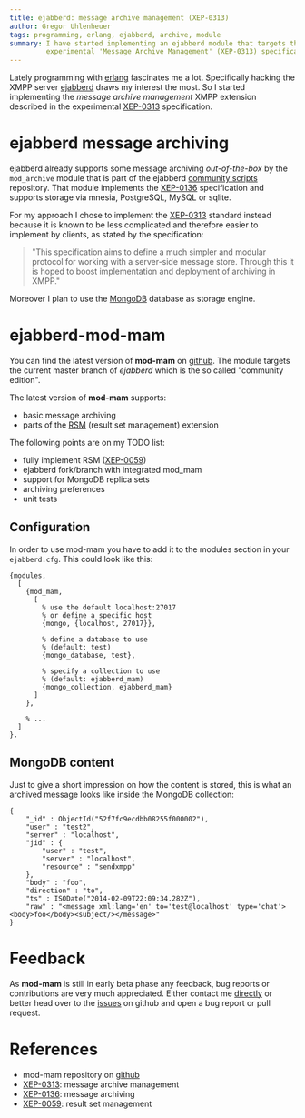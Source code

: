 ```yaml
---
title: ejabberd: message archive management (XEP-0313)
author: Gregor Uhlenheuer
tags: programming, erlang, ejabberd, archive, module
summary: I have started implementing an ejabberd module that targets the
         experimental 'Message Archive Management' (XEP-0313) specification.
---
```


Lately programming with [erlang][erlang] fascinates me a lot. Specifically
hacking the XMPP server [ejabberd][ejabberd] draws my interest the most. So I
started implementing the *message archive management* XMPP extension described
in the experimental [XEP-0313][xep313] specification.


# ejabberd message archiving

ejabberd already supports some message archiving *out-of-the-box* by the
`mod_archive` module that is part of the ejabberd [community scripts][scripts]
repository.  That module implements the [XEP-0136][xep136] specification and
supports storage via mnesia, PostgreSQL, MySQL or sqlite.

For my approach I chose to implement the [XEP-0313][xep313] standard instead
because it is known to be less complicated and therefore easier to implement by
clients, as stated by the specification:

> "This specification aims to define a much simpler and modular protocol for
> working with a server-side message store. Through this it is hoped to boost
> implementation and deployment of archiving in XMPP."

Moreover I plan to use the [MongoDB][mongo] database as storage engine.


# ejabberd-mod-mam

You can find the latest version of **mod-mam** on [github][github]. The module
targets the current master branch of *ejabberd* which is the so called
"community edition".

The latest version of **mod-mam** supports:

- basic message archiving
- parts of the [RSM][rsm] (result set management) extension

The following points are on my TODO list:

- fully implement RSM ([XEP-0059][rsm])
- ejabberd fork/branch with integrated mod\_mam
- support for MongoDB replica sets
- archiving preferences
- unit tests


## Configuration

In order to use mod-mam you have to add it to the modules section in your
`ejabberd.cfg`. This could look like this:

~~~ {.erlang}
{modules,
  [
    {mod_mam,
      [
        % use the default localhost:27017
        % or define a specific host
        {mongo, {localhost, 27017}},

        % define a database to use
        % (default: test)
        {mongo_database, test},

        % specify a collection to use
        % (default: ejabberd_mam)
        {mongo_collection, ejabberd_mam}
      ]
    },

    % ...
  ]
}.
~~~


## MongoDB content

Just to give a short impression on how the content is stored, this is what an
archived message looks like inside the MongoDB collection:

~~~ {.javascript}
{
    "_id" : ObjectId("52f7fc9ecdbb08255f000002"),
    "user" : "test2",
    "server" : "localhost",
    "jid" : {
        "user" : "test",
        "server" : "localhost",
        "resource" : "sendxmpp"
    },
    "body" : "foo",
    "direction" : "to",
    "ts" : ISODate("2014-02-09T22:09:34.282Z"),
    "raw" : "<message xml:lang='en' to='test@localhost' type='chat'><body>foo</body><subject/></message>"
}
~~~


# Feedback

As **mod-mam** is still in early beta phase any feedback, bug reports or
contributions are very much appreciated. Either contact me
[directly](mailto:kongo2002@gmail.com) or better head over to the
[issues][issues] on github and open a bug report or pull request.


# References

- mod-mam repository on [github][github]
- [XEP-0313][xep313]: message archive management
- [XEP-0136][xep136]: message archiving
- [XEP-0059][rsm]: result set management


[ejabberd]: http://ejabberd.im/
[xep136]: http://xmpp.org/extensions/xep-0136.html
[xep313]: http://xmpp.org/extensions/xep-0313.html
[scripts]: https://github.com/processone/ejabberd-contrib/
[mongo]: http://mongodb.org/
[erlang]: http://erlang.org/
[github]: https://github.com/kongo2002/ejabberd-mod-mam/
[rsm]: http://xmpp.org/extensions/xep-0059.html
[issues]: https://github.com/kongo2002/ejabberd-mod-mam/issues/
